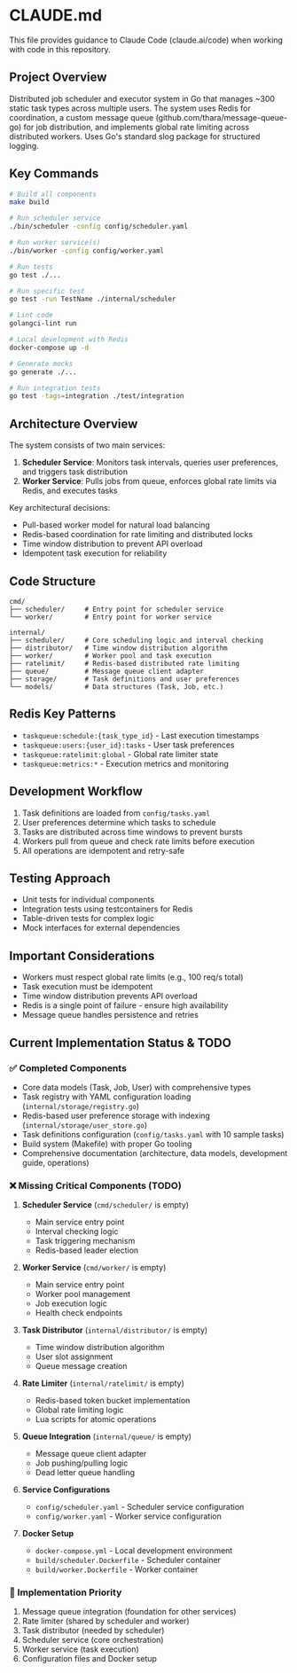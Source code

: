 # CLAUDE.md

This file provides guidance to Claude Code (claude.ai/code) when working with code in this repository.

## Project Overview

Distributed job scheduler and executor system in Go that manages ~300 static task types across multiple users. The system uses Redis for coordination, a custom message queue (github.com/thara/message-queue-go) for job distribution, and implements global rate limiting across distributed workers. Uses Go's standard slog package for structured logging.

## Key Commands

```bash
# Build all components
make build

# Run scheduler service
./bin/scheduler -config config/scheduler.yaml

# Run worker service(s)
./bin/worker -config config/worker.yaml

# Run tests
go test ./...

# Run specific test
go test -run TestName ./internal/scheduler

# Lint code
golangci-lint run

# Local development with Redis
docker-compose up -d

# Generate mocks
go generate ./...

# Run integration tests
go test -tags=integration ./test/integration
```

## Architecture Overview

The system consists of two main services:

1. **Scheduler Service**: Monitors task intervals, queries user preferences, and triggers task distribution
2. **Worker Service**: Pulls jobs from queue, enforces global rate limits via Redis, and executes tasks

Key architectural decisions:
- Pull-based worker model for natural load balancing
- Redis-based coordination for rate limiting and distributed locks
- Time window distribution to prevent API overload
- Idempotent task execution for reliability

## Code Structure

```
cmd/
├── scheduler/     # Entry point for scheduler service
└── worker/        # Entry point for worker service

internal/
├── scheduler/     # Core scheduling logic and interval checking
├── distributor/   # Time window distribution algorithm
├── worker/        # Worker pool and task execution
├── ratelimit/     # Redis-based distributed rate limiting
├── queue/         # Message queue client adapter
├── storage/       # Task definitions and user preferences
└── models/        # Data structures (Task, Job, etc.)
```

## Redis Key Patterns

- `taskqueue:schedule:{task_type_id}` - Last execution timestamps
- `taskqueue:users:{user_id}:tasks` - User task preferences
- `taskqueue:ratelimit:global` - Global rate limiter state
- `taskqueue:metrics:*` - Execution metrics and monitoring

## Development Workflow

1. Task definitions are loaded from `config/tasks.yaml`
2. User preferences determine which tasks to schedule
3. Tasks are distributed across time windows to prevent bursts
4. Workers pull from queue and check rate limits before execution
5. All operations are idempotent and retry-safe

## Testing Approach

- Unit tests for individual components
- Integration tests using testcontainers for Redis
- Table-driven tests for complex logic
- Mock interfaces for external dependencies

## Important Considerations

- Workers must respect global rate limits (e.g., 100 req/s total)
- Task execution must be idempotent
- Time window distribution prevents API overload
- Redis is a single point of failure - ensure high availability
- Message queue handles persistence and retries

## Current Implementation Status & TODO

### ✅ Completed Components
- Core data models (Task, Job, User) with comprehensive types
- Task registry with YAML configuration loading (`internal/storage/registry.go`)
- Redis-based user preference storage with indexing (`internal/storage/user_store.go`)
- Task definitions configuration (`config/tasks.yaml` with 10 sample tasks)
- Build system (Makefile) with proper Go tooling
- Comprehensive documentation (architecture, data models, development guide, operations)

### ❌ Missing Critical Components (TODO)
1. **Scheduler Service** (`cmd/scheduler/` is empty)
   - Main service entry point
   - Interval checking logic
   - Task triggering mechanism
   - Redis-based leader election

2. **Worker Service** (`cmd/worker/` is empty)
   - Main service entry point
   - Worker pool management
   - Job execution logic
   - Health check endpoints

3. **Task Distributor** (`internal/distributor/` is empty)
   - Time window distribution algorithm
   - User slot assignment
   - Queue message creation

4. **Rate Limiter** (`internal/ratelimit/` is empty)
   - Redis-based token bucket implementation
   - Global rate limiting logic
   - Lua scripts for atomic operations

5. **Queue Integration** (`internal/queue/` is empty)
   - Message queue client adapter
   - Job pushing/pulling logic
   - Dead letter queue handling

6. **Service Configurations**
   - `config/scheduler.yaml` - Scheduler service configuration
   - `config/worker.yaml` - Worker service configuration

7. **Docker Setup**
   - `docker-compose.yml` - Local development environment
   - `build/scheduler.Dockerfile` - Scheduler container
   - `build/worker.Dockerfile` - Worker container

### 🔧 Implementation Priority
1. Message queue integration (foundation for other services)
2. Rate limiter (shared by scheduler and worker)
3. Task distributor (needed by scheduler)
4. Scheduler service (core orchestration)
5. Worker service (task execution)
6. Configuration files and Docker setup